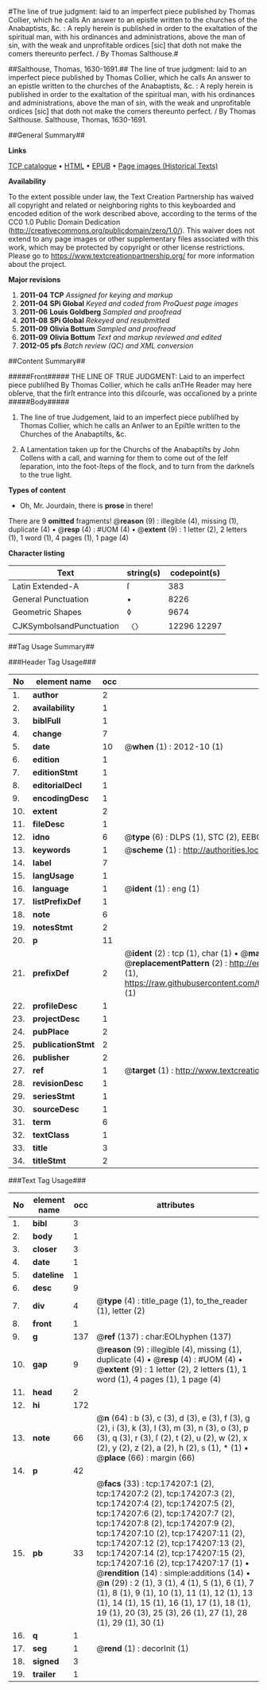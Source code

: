 #The line of true judgment: laid to an imperfect piece published by Thomas Collier, which he calls An answer to an epistle written to the churches of the Anabaptists, &c. : A reply herein is published in order to the exaltation of the spiritual man, with his ordinances and administrations, above the man of sin, with the weak and unprofitable ordices [sic] that doth not make the comers thereunto perfect. / By Thomas Salthouse.#

##Salthouse, Thomas, 1630-1691.##
The line of true judgment: laid to an imperfect piece published by Thomas Collier, which he calls An answer to an epistle written to the churches of the Anabaptists, &c. : A reply herein is published in order to the exaltation of the spiritual man, with his ordinances and administrations, above the man of sin, with the weak and unprofitable ordices [sic] that doth not make the comers thereunto perfect. / By Thomas Salthouse.
Salthouse, Thomas, 1630-1691.

##General Summary##

**Links**

[TCP catalogue](http://www.ota.ox.ac.uk/tcp/)  • 
[HTML](http://tei.it.ox.ac.uk/tcp/Texts-HTML/free/B05/B05933.html)  • 
[EPUB](http://tei.it.ox.ac.uk/tcp/Texts-EPUB/free/B05/B05933.epub) • 
[Page images (Historical Texts)](https://historicaltexts.jisc.ac.uk/eebo-49520977e)

**Availability**

To the extent possible under law, the Text Creation Partnership has waived all copyright and related or neighboring rights to this keyboarded and encoded edition of the work described above, according to the terms of the CC0 1.0 Public Domain Dedication (http://creativecommons.org/publicdomain/zero/1.0/). This waiver does not extend to any page images or other supplementary files associated with this work, which may be protected by copyright or other license restrictions. Please go to https://www.textcreationpartnership.org/ for more information about the project.

**Major revisions**

1. __2011-04__ __TCP__ *Assigned for keying and markup*
1. __2011-04__ __SPi Global__ *Keyed and coded from ProQuest page images*
1. __2011-06__ __Louis Goldberg__ *Sampled and proofread*
1. __2011-08__ __SPi Global__ *Rekeyed and resubmitted*
1. __2011-09__ __Olivia Bottum__ *Sampled and proofread*
1. __2011-09__ __Olivia Bottum__ *Text and markup reviewed and edited*
1. __2012-05__ __pfs__ *Batch review (QC) and XML conversion*

##Content Summary##

#####Front#####
THE LINE OF TRUE JUDGMENT: Laid to an imperfect piece publiſhed By Thomas Collier, which he calls anTHe Reader may here obſerve, that the firſt entrance into this diſcourſe, was occaſioned by a printe
#####Body#####

1. The line of true Judgement, laid to an imperfect piece publiſhed by Thomas Collier, which he calls an Anſwer to an Epiſtle written to the Churches of the Anabaptiſts, &c.

1. A Lamentation taken up for the Churchs of the Anabaptiſts by John Collens with a call, and warning for them to come out of the ſelf ſeparation, into the foot-ſteps of the flock, and to turn from the darkneſs to the true light.

**Types of content**

  * Oh, Mr. Jourdain, there is **prose** in there!

There are 9 **omitted** fragments! 
 @__reason__ (9) : illegible (4), missing (1), duplicate (4)  •  @__resp__ (4) : #UOM (4)  •  @__extent__ (9) : 1 letter (2), 2 letters (1), 1 word (1), 4 pages (1), 1 page (4)

**Character listing**


|Text|string(s)|codepoint(s)|
|---|---|---|
|Latin Extended-A|ſ|383|
|General Punctuation|•|8226|
|Geometric Shapes|◊|9674|
|CJKSymbolsandPunctuation|〈〉|12296 12297|

##Tag Usage Summary##

###Header Tag Usage###

|No|element name|occ|attributes|
|---|---|---|---|
|1.|__author__|2||
|2.|__availability__|1||
|3.|__biblFull__|1||
|4.|__change__|7||
|5.|__date__|10| @__when__ (1) : 2012-10 (1)|
|6.|__edition__|1||
|7.|__editionStmt__|1||
|8.|__editorialDecl__|1||
|9.|__encodingDesc__|1||
|10.|__extent__|2||
|11.|__fileDesc__|1||
|12.|__idno__|6| @__type__ (6) : DLPS (1), STC (2), EEBO-CITATION (1), OCLC (1), VID (1)|
|13.|__keywords__|1| @__scheme__ (1) : http://authorities.loc.gov/ (1)|
|14.|__label__|7||
|15.|__langUsage__|1||
|16.|__language__|1| @__ident__ (1) : eng (1)|
|17.|__listPrefixDef__|1||
|18.|__note__|6||
|19.|__notesStmt__|2||
|20.|__p__|11||
|21.|__prefixDef__|2| @__ident__ (2) : tcp (1), char (1)  •  @__matchPattern__ (2) : ([0-9\-]+):([0-9IVX]+) (1), (.+) (1)  •  @__replacementPattern__ (2) : http://eebo.chadwyck.com/downloadtiff?vid=$1&page=$2 (1), https://raw.githubusercontent.com/textcreationpartnership/Texts/master/tcpchars.xml#$1 (1)|
|22.|__profileDesc__|1||
|23.|__projectDesc__|1||
|24.|__pubPlace__|2||
|25.|__publicationStmt__|2||
|26.|__publisher__|2||
|27.|__ref__|1| @__target__ (1) : http://www.textcreationpartnership.org/docs/. (1)|
|28.|__revisionDesc__|1||
|29.|__seriesStmt__|1||
|30.|__sourceDesc__|1||
|31.|__term__|6||
|32.|__textClass__|1||
|33.|__title__|3||
|34.|__titleStmt__|2||


###Text Tag Usage###

|No|element name|occ|attributes|
|---|---|---|---|
|1.|__bibl__|3||
|2.|__body__|1||
|3.|__closer__|3||
|4.|__date__|1||
|5.|__dateline__|1||
|6.|__desc__|9||
|7.|__div__|4| @__type__ (4) : title_page (1), to_the_reader (1), letter (2)|
|8.|__front__|1||
|9.|__g__|137| @__ref__ (137) : char:EOLhyphen (137)|
|10.|__gap__|9| @__reason__ (9) : illegible (4), missing (1), duplicate (4)  •  @__resp__ (4) : #UOM (4)  •  @__extent__ (9) : 1 letter (2), 2 letters (1), 1 word (1), 4 pages (1), 1 page (4)|
|11.|__head__|2||
|12.|__hi__|172||
|13.|__note__|66| @__n__ (64) : b (3), c (3), d (3), e (3), f (3), g (2), i (3), k (3), l (3), m (3), n (3), o (3), p (3), q (3), r (3), ſ (2), t (2), u (2), w (2), x (2), y (2), z (2), a (2), h (2), s (1), * (1)  •  @__place__ (66) : margin (66)|
|14.|__p__|42||
|15.|__pb__|33| @__facs__ (33) : tcp:174207:1 (2), tcp:174207:2 (2), tcp:174207:3 (2), tcp:174207:4 (2), tcp:174207:5 (2), tcp:174207:6 (2), tcp:174207:7 (2), tcp:174207:8 (2), tcp:174207:9 (2), tcp:174207:10 (2), tcp:174207:11 (2), tcp:174207:12 (2), tcp:174207:13 (2), tcp:174207:14 (2), tcp:174207:15 (2), tcp:174207:16 (2), tcp:174207:17 (1)  •  @__rendition__ (14) : simple:additions (14)  •  @__n__ (29) : 2 (1), 3 (1), 4 (1), 5 (1), 6 (1), 7 (1), 8 (1), 9 (1), 10 (1), 11 (1), 12 (1), 13 (1), 14 (1), 15 (1), 16 (1), 17 (1), 18 (1), 19 (1), 20 (3), 25 (3), 26 (1), 27 (1), 28 (1), 29 (1), 30 (1)|
|16.|__q__|1||
|17.|__seg__|1| @__rend__ (1) : decorInit (1)|
|18.|__signed__|3||
|19.|__trailer__|1||
